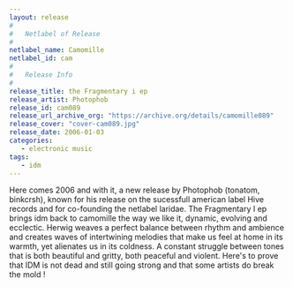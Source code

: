 ```yaml
---
layout: release
#
#   Netlabel of Release
#
netlabel_name: Camomille
netlabel_id: cam
#
#   Release Info
#
release_title: the Fragmentary i ep
release_artist: Photophob
release_id: cam089
release_url_archive_org: "https://archive.org/details/camomille089"
release_cover: "cover-cam089.jpg"
release_date: 2006-01-03
categories:
   - electronic music
tags:
   - idm
---
```

Here comes 2006 and with it, a new release by Photophob (tonatom, binkcrsh), known for his release on the sucessfull american label Hive records and for co-founding the netlabel laridae. The Fragmentary I ep brings idm back to camomille the way we like it, dynamic, evolving and ecclectic. Herwig weaves a perfect balance between rhythm and ambience and creates waves of intertwining melodies that make us feel at home in its warmth, yet alienates us in its coldness. A constant struggle between tones that is both beautiful and gritty, both peaceful and violent. Here's to prove that IDM is not dead and still going strong and that some artists do break the mold !


